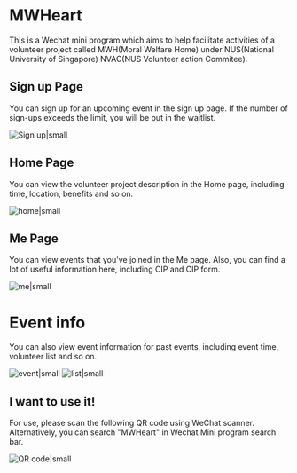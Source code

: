 # MWHeart
This is a Wechat mini program which aims to help facilitate activities of a volunteer project 
called MWH(Moral Welfare Home) under NUS(National University of Singapore) NVAC(NUS Volunteer action
Commitee). 

## Sign up Page
You can sign up for an upcoming event in the sign up page. If the number of sign-ups exceeds the limit, you will be put in the waitlist.

![Sign up|small](https://github.com/ChenXiaoman/MWHeart/blob/master/images/UI/signup.PNG)

## Home Page
You can view the volunteer project description in the Home page, including time, location, benefits and so on.

![home|small](https://github.com/ChenXiaoman/MWHeart/blob/master/images/UI/home.PNG)

## Me Page
You can view events that you've joined in the Me page. Also, you can find a lot of useful information here, including CIP and CIP form.

![me|small](https://github.com/ChenXiaoman/MWHeart/blob/master/images/UI/me.PNG)

# Event info
You can also view event information for past events, including event time, volunteer list and so on.


![event|small](https://github.com/ChenXiaoman/MWHeart/blob/master/images/UI/event.PNG)
![list|small](https://github.com/ChenXiaoman/MWHeart/blob/master/images/UI/list.PNG)

## I want to use it!
For use, please scan the following QR code using WeChat scanner. Alternatively, you can search "MWHeart" in Wechat Mini program search bar.

![QR code|small](https://github.com/ChenXiaoman/MWHeart/blob/master/images/UI/qrcode.JPG)
